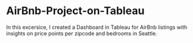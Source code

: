 # AirBnb-Project-on-Tableau
In this excersice, I created a Dashboard in Tableau for AirBnb listings with insights on price points per zipcode and bedrooms in Seattle.
